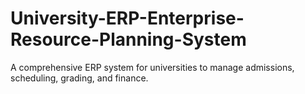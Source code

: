 # University-ERP-Enterprise-Resource-Planning-System
A comprehensive ERP system for universities to manage admissions, scheduling, grading, and finance.  
